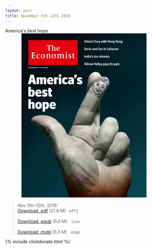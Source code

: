 ```yaml
---
layout: post
title: November 5th-12th 2016
---
```

<!--
<div class="message">
Sorry! The service is temporarily unavailable.
</div>-->

<div class="message">
	  America's best hope
</div>


<div style="position: relative; max-width: 400px; 
    margin: 0 auto;">
<img src="/public/img/the-economist/img_2016.11.05.jpg" />
</div>

<!--more-->
> Nov 5th-12th, 2016:<br/>
[Download .pdf](https://pan.baidu.com/s/1i5QBxJJ) (21.6 M)&ensp;
`mff2` <br/><br/>
[Download .epub](https://pan.baidu.com/s/1hsJRSf6) (5.0 M) &nbsp;
`iian` <br/><br/>
[Download .mobi](https://pan.baidu.com/s/1eRTjdIU) (5.3 M) &nbsp;
`a1qm`

{% include clickdonate.html %}